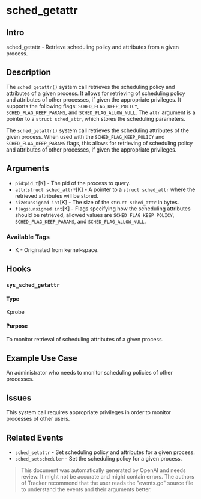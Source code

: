 
# sched_getattr

## Intro
sched_getattr - Retrieve scheduling policy and attributes from a given process.

## Description
The `sched_getattr()` system call retrieves the scheduling policy and attributes of a given process. It allows for retrieving of scheduling policy and attributes of other processes, if given the appropriate privileges. It supports the following flags: `SCHED_FLAG_KEEP_POLICY`, `SCHED_FLAG_KEEP_PARAMS`, and `SCHED_FLAG_ALLOW_NULL`. The `attr` argument is a pointer to a `struct sched_attr`, which stores the scheduling parameters.

The `sched_getattr()` system call retrieves the scheduling attributes of the given process. When used with the `SCHED_FLAG_KEEP_POLICY` and `SCHED_FLAG_KEEP_PARAMS` flags, this allows for retrieving of scheduling policy and attributes of other processes, if given the appropriate privileges.

## Arguments
- `pid`:`pid_t`[K] - The pid of the process to query.
- `attr`:`struct sched_attr*`[K] - A pointer to a `struct sched_attr` where the retrieved attributes will be stored.
- `size`:`unsigned int`[K] - The size of the `struct sched_attr` in bytes.
- `flags`:`unsigned int`[K] - Flags specifying how the scheduling attributes should be retrieved, allowed values are `SCHED_FLAG_KEEP_POLICY`, `SCHED_FLAG_KEEP_PARAMS`, and `SCHED_FLAG_ALLOW_NULL`.

### Available Tags
* K - Originated from kernel-space.

## Hooks
### `sys_sched_getattr`
#### Type
Kprobe
#### Purpose
To monitor retrieval of scheduling attributes of a given process.

## Example Use Case
An administrator who needs to monitor scheduling policies of other processes.

## Issues
This system call requires appropriate privileges in order to monitor processes of other users.

## Related Events
- `sched_setattr` - Set scheduling policy and attributes for a given process. 
- `sched_setscheduler` - Set the scheduling policy for a given process.

> This document was automatically generated by OpenAI and needs review. It might
> not be accurate and might contain errors. The authors of Tracker recommend that
> the user reads the "events.go" source file to understand the events and their
> arguments better.
